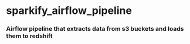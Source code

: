 # sparkify_airflow_pipeline
### Airflow pipeline that extracts data from s3 buckets and loads them to redshift
